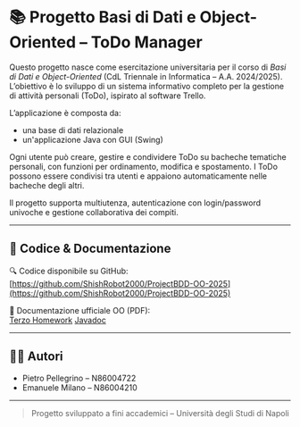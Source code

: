 # 📚 Progetto Basi di Dati e Object-Oriented – ToDo Manager

Questo progetto nasce come esercitazione universitaria per il corso di *Basi di Dati e Object-Oriented* (CdL Triennale in Informatica – A.A. 2024/2025). L’obiettivo è lo sviluppo di un sistema informativo completo per la gestione di attività personali (ToDo), ispirato al software Trello.

L’applicazione è composta da:
- una base di dati relazionale
- un'applicazione Java con GUI (Swing)

Ogni utente può creare, gestire e condividere ToDo su bacheche tematiche personali, con funzioni per ordinamento, modifica e spostamento. I ToDo possono essere condivisi tra utenti e appaiono automaticamente nelle bacheche degli altri.

Il progetto supporta multiutenza, autenticazione con login/password univoche e gestione collaborativa dei compiti.

---

## 🔗 Codice & Documentazione

🔍 Codice disponibile su GitHub:  
[https://github.com/ShishRobot2000/ProjectBDD-OO-2025](https://github.com/ShishRobot2000/ProjectBDD-OO-2025)

📄 Documentazione ufficiale OO (PDF):  
[Terzo Homework](Java/Documentazione/TerzoHomework/)
[Javadoc](Java/Documentazione/Javadoc/)

---

## 👨‍💻 Autori

- Pietro Pellegrino – N86004722  
- Emanuele Milano – N86004210

---

> Progetto sviluppato a fini accademici – Università degli Studi di Napoli  
